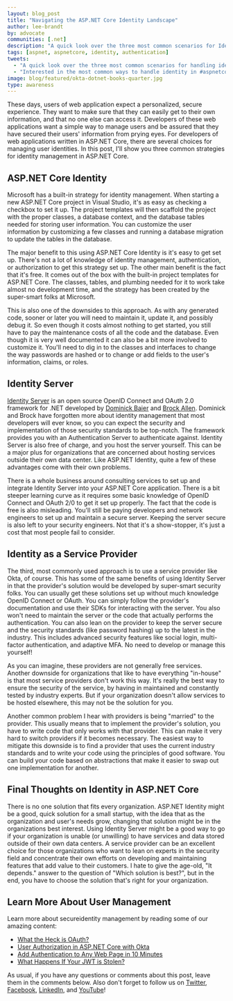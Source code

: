 ```yaml
---
layout: blog_post
title: "Navigating the ASP.NET Core Identity Landscape"
author: lee-brandt
by: advocate
communities: [.net]
description: "A quick look over the three most common scenarios for Identity Management in ASP.NET Core"
tags: [aspnet, aspnetcore, identity, authentication]
tweets:
  - "A quick look over the three most common scenarios for handling identity in #aspnetcore"
  - "Interested in the most common ways to handle identity in #aspnetcore? Check it out!"
image: blog/featured/okta-dotnet-books-quarter.jpg
type: awareness
---
```



These days, users of web application expect a personalized, secure experience. They want to make sure that they can easily get to their own information, and that no one else can access it. Developers of these web applications want a simple way to manage users and be assured that they have secured their users' information from prying eyes. For developers of web applications written in ASP.NET Core, there are several choices for managing user identities. In this post, I'll show you three common strategies for identity management in ASP.NET Core.

## ASP.NET Core Identity
Microsoft has a built-in strategy for identity management. When starting a new ASP.NET Core project in Visual Studio, it's as easy as checking a checkbox to set it up. The project templates will then scaffold the project with the proper classes, a database context, and the database tables needed for storing user information. You can customize the user information by customizing a few classes and running a database migration to update the tables in the database.

The major benefit to this using ASP.NET Core Identity is it's easy to get set up. There's not a lot of knowledge of identity management, authentication, or authorization to get this strategy set up. The other main benefit is the fact that it's free. It comes out of the box with the built-in project templates for ASP.NET Core. The classes, tables, and plumbing needed for it to work take almost no development time, and the strategy has been created by the super-smart folks at Microsoft.

This is also one of the downsides to this approach. As with any generated code, sooner or later you will need to maintain it, update it, and possibly debug it. So even though it costs almost nothing to get started, you still have to pay the maintenance costs of all the code and the database. Even though it is very well documented it can also be a bit more involved to customize it. You'll need to dig in to the classes and interfaces to change the way passwords are hashed or to change or add fields to the user's information, claims, or roles.

## Identity Server
[Identity Server](https://github.com/IdentityServer) is an open source OpenID Connect and OAuth 2.0 framework for .NET developed by [Dominick Baier](https://twitter.com/leastprivilege) and [Brock Allen](https://twitter.com/brocklallen). Dominick and Brock have forgotten more about identity management that most developers will ever know, so you can expect the security and implementation of those security standards to be top-notch. The framework provides you with an Authentication Server to authenticate against. Identity Server is also free of charge, and you host the server yourself. This can be a major plus for organizations that are concerned about hosting services outside their own data center. Like ASP.NET Identity, quite a few of these advantages come with their own problems.

There is a whole business around consulting services to set up and integrate Identity Server into your ASP.NET Core application. There is a bit steeper learning curve as it requires some basic knowledge of OpenID Connect and OAuth 2/0 to get it set up properly. The fact that the code is free is also misleading. You'll still be paying developers and network engineers to set up and maintain a secure server. Keeping the server secure is also left to your security engineers. Not that it's a show-stopper, it's just a cost that most people fail to consider. 

## Identity as a Service Provider
The third, most commonly used approach is to use a service provider like Okta, of course. This has some of the same benefits of using Identity Server in that the provider's solution would be developed by super-smart security folks. You can usually get these solutions set up without much knowledge OpenID Connect or OAuth. You can simply follow the provider's documentation and use their SDKs for interacting with the server. You also won't need to maintain the server or the code that actually performs the authentication. You can also lean on the provider to keep the server secure and the security standards (like password hashing) up to the latest in the industry. This includes advanced security features like social login, multi-factor authentication, and adaptive MFA.  No need to develop or manage this yourself!

As you can imagine, these providers are not generally free services. Another downside for organizations that like to have everything "in-house" is that most service providers don't work this way. It's really the best way to ensure the security of the service, by having in maintained and constantly tested by industry experts. But if your organization doesn't allow services to be hosted elsewhere, this may not be the solution for you. 

Another common problem I hear with providers is being "married" to the provider. This usually means that to implement the provider's solution, you have to write code that only works with that provider. This can make it very hard to switch providers if it becomes necessary. The easiest way to mitigate this downside is to find a provider that uses the current industry standards and to write your code using the principles of good software. You can build your code based on abstractions that make it easier to swap out one implementation for another.

## Final Thoughts on Identity in ASP.NET Core
There is no one solution that fits every organization. ASP.NET Identity might be a good, quick solution for a small startup, with the idea that as the organization and user's needs grow, changing that solution might be in the organizations best interest. Using Identity Server might be a good way to go if your organization is unable (or unwilling) to have services and data stored outside of their own data centers. A service provider can be an excellent choice for those organizations who want to lean on experts in the security field and concentrate their own efforts on developing and maintaining features that add value to their customers. I hate to give the age-old, "It depends." answer to the question of "Which solution is best?", but in the end, you have to choose the solution that's right for your organization.

## Learn More About User Management
Learn more about secureidentity management by reading some of our amazing content:

* [What the Heck is OAuth?](/blog/2017/06/21/what-the-heck-is-oauth)
* [User Authorization in ASP.NET Core with Okta](https://developer.okta.com/blog/2017/10/04/aspnet-authorization)
* [Add Authentication to Any Web Page in 10 Minutes](https://developer.okta.com/blog/2018/06/08/add-authentication-to-any-web-page-in-10-minutes)
* [What Happens If Your JWT is Stolen?](/blog/2018/06/20/what-happens-if-your-jwt-is-stolen)

As usual, if you have any questions or comments about this post, leave them in the comments below. Also don't forget to follow us on [Twitter](https://twitter.com/oktadev), [Facebook](https://www.facebook.com/oktadevelopers/), [LinkedIn](https://www.linkedin.com/company/oktadev/), and [YouTube](https://www.youtube.com/channel/UC5AMiWqFVFxF1q9Ya1FuZ_Q/)!
